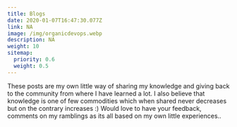 ```yaml
---
title: Blogs
date: 2020-01-07T16:47:30.077Z
link: NA
image: /img/organicdevops.webp
description: NA
weight: 10
sitemap:
  priority: 0.6
  weight: 0.5
---
```


<!--

This page represents the landing page for "publications" section. It is also shown under the homepage header for "publications". It should be therefore relatively short and sweet.

\-->

These posts are my own little way of sharing my knowledge and giving back to the community from where I have learned a lot. I also believe that knowledge is one of few commodities which when shared never decreases but on the contrary increases :) Would love to have your feedback, comments on my ramblings as its all based on my own little experiences..
